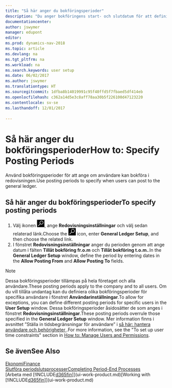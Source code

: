 ```yaml
---
title: "Så här anger du bokföringsperioder"
description: "Du anger bokföringens start- och slutdatum för att definiera när användare kan bokföra i redovisningen."
documentationcenter: 
author: jswymer
manager: edupont
editor: 
ms.prod: dynamics-nav-2018
ms.topic: article
ms.devlang: na
ms.tgt_pltfrm: na
ms.workload: na
ms.search.keywords: user setup
ms.date: 06/02/2017
ms.author: jswymer
ms.translationtype: HT
ms.sourcegitcommit: 1dfba8b14019991c95f40ffd5f7fbaed5df414eb
ms.openlocfilehash: c362a14d5e3c8aff78aa30b5f226100d47123220
ms.contentlocale: sv-se
ms.lasthandoff: 12/01/2017

---
```

# <a name="how-to-specify-posting-periods"></a><span data-ttu-id="c70b0-103">Så här anger du bokföringsperioder</span><span class="sxs-lookup"><span data-stu-id="c70b0-103">How to: Specify Posting Periods</span></span>
<span data-ttu-id="c70b0-104">Använd bokföringsperioder för att ange om användare kan bokföra i redovisningen.</span><span class="sxs-lookup"><span data-stu-id="c70b0-104">Use posting periods to specify when users can post to the general ledger.</span></span>  

## <a name="to-specify-posting-periods"></a><span data-ttu-id="c70b0-105">Så här anger du bokföringsperioder</span><span class="sxs-lookup"><span data-stu-id="c70b0-105">To specify posting periods</span></span>
1. <span data-ttu-id="c70b0-106">Välj ikonen ![Söka efter sida eller rapport](media/ui-search/search_small.png "ikonen Söka efter sida eller rapport"), ange **Redovisningsinställningar** och välj sedan relaterad länk.</span><span class="sxs-lookup"><span data-stu-id="c70b0-106">Choose the ![Search for Page or Report](media/ui-search/search_small.png "Search for Page or Report icon") icon, enter **General Ledger Setup**, and then choose the related link.</span></span>  
2. <span data-ttu-id="c70b0-107">I fönstret **Redovisningsinställningar** anger du perioden genom att ange datum i fälten **Tillåt bokföring fr.o.m** och **Tillåt bokföring t.o.m.**.</span><span class="sxs-lookup"><span data-stu-id="c70b0-107">In the **General Ledger Setup** window, define the period by entering dates in the **Allow Posting From** and **Allow Posting To** fields.</span></span>  

> [!NOTE]  
>   <span data-ttu-id="c70b0-108">Dessa bokföringsperioder tillämpas på hela företaget och alla användare.</span><span class="sxs-lookup"><span data-stu-id="c70b0-108">These posting periods apply to the company and to all users.</span></span> <span data-ttu-id="c70b0-109">Om du vill tillåta undantag kan du definiera olika bokföringsperioder för specifika användare i fönstret **Användarinställningar**.</span><span class="sxs-lookup"><span data-stu-id="c70b0-109">To allow for exceptions, you can define different posting periods for specific users in the **User Setup** window.</span></span> <span data-ttu-id="c70b0-110">Dessa bokföringsperioder åsidosätter de som anges i fönstret **Redovisningsinställningar**.</span><span class="sxs-lookup"><span data-stu-id="c70b0-110">These posting periods overrule those specified in the **General Ledger Setup** window.</span></span> <span data-ttu-id="c70b0-111">Mer information finns i avsnittet ”Ställa in tidsbegränsningar för användare” i [så här: hantera användare och behörigheter ](ui-how-users-permissions.md).</span><span class="sxs-lookup"><span data-stu-id="c70b0-111">For more information, see the "To set up user time constraints" section in [How to: Manage Users and Permissions](ui-how-users-permissions.md).</span></span>

## <a name="see-also"></a><span data-ttu-id="c70b0-112">Se även</span><span class="sxs-lookup"><span data-stu-id="c70b0-112">See Also</span></span>
[<span data-ttu-id="c70b0-113">Ekonomi</span><span class="sxs-lookup"><span data-stu-id="c70b0-113">Finance</span></span>](finance.md)  
[<span data-ttu-id="c70b0-114">Slutföra periodslutsprocesser</span><span class="sxs-lookup"><span data-stu-id="c70b0-114">Completing Period-End Processes</span></span>](year-how-complete-period-end-processes.md)  
<span data-ttu-id="c70b0-115">[Arbeta med [!INCLUDE[d365fin](includes/d365fin_md.md)]](ui-work-product.md)</span><span class="sxs-lookup"><span data-stu-id="c70b0-115">[Working with [!INCLUDE[d365fin](includes/d365fin_md.md)]](ui-work-product.md)</span></span>

